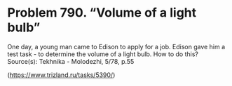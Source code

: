# Problem 790. “Volume of a light bulb”

One day, a young man came to Edison to apply for a job. Edison gave him a test task - to determine the volume of a light bulb. How to do this? Source(s): Tekhnika - Molodezhi, 5/78, p.55

(https://www.trizland.ru/tasks/5390/)